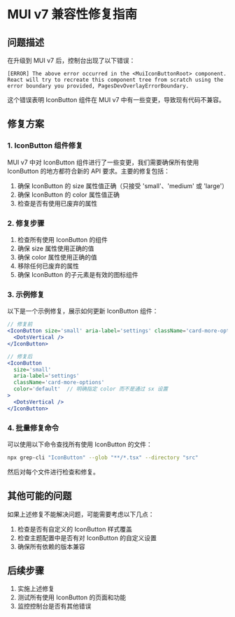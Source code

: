 # MUI v7 兼容性修复指南

## 问题描述

在升级到 MUI v7 后，控制台出现了以下错误：

```
[ERROR] The above error occurred in the <MuiIconButtonRoot> component. React will try to recreate this component tree from scratch using the error boundary you provided, PagesDevOverlayErrorBoundary.
```

这个错误表明 IconButton 组件在 MUI v7 中有一些变更，导致现有代码不兼容。

## 修复方案

### 1. IconButton 组件修复

MUI v7 中对 IconButton 组件进行了一些变更，我们需要确保所有使用 IconButton 的地方都符合新的 API 要求。主要的修复包括：

1. 确保 IconButton 的 size 属性值正确（只接受 'small'、'medium' 或 'large'）
2. 确保 IconButton 的 color 属性值正确
3. 检查是否有使用已废弃的属性

### 2. 修复步骤

1. 检查所有使用 IconButton 的组件
2. 确保 size 属性使用正确的值
3. 确保 color 属性使用正确的值
4. 移除任何已废弃的属性
5. 确保 IconButton 的子元素是有效的图标组件

### 3. 示例修复

以下是一个示例修复，展示如何更新 IconButton 组件：

```jsx
// 修复前
<IconButton size='small' aria-label='settings' className='card-more-options' sx={{ color: 'text.secondary' }}>
  <DotsVertical />
</IconButton>

// 修复后
<IconButton 
  size='small' 
  aria-label='settings' 
  className='card-more-options' 
  color='default'  // 明确指定 color 而不是通过 sx 设置
>
  <DotsVertical />
</IconButton>
```

### 4. 批量修复命令

可以使用以下命令查找所有使用 IconButton 的文件：

```bash
npx grep-cli "IconButton" --glob "**/*.tsx" --directory "src"
```

然后对每个文件进行检查和修复。

## 其他可能的问题

如果上述修复不能解决问题，可能需要考虑以下几点：

1. 检查是否有自定义的 IconButton 样式覆盖
2. 检查主题配置中是否有对 IconButton 的自定义设置
3. 确保所有依赖的版本兼容

## 后续步骤

1. 实施上述修复
2. 测试所有使用 IconButton 的页面和功能
3. 监控控制台是否有其他错误
